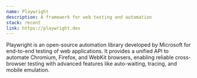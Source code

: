 ```yaml
---
name: Playwright
description: A framework for web testing and automation
stack: recent
link: https://playwright.dev
---
```


Playwright is an open-source automation library developed by Microsoft for end-to-end testing of web applications. It provides a unified API to automate Chromium, Firefox, and WebKit browsers, enabling reliable cross-browser testing with advanced features like auto-waiting, tracing, and mobile emulation.
